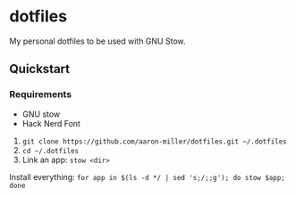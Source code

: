 # dotfiles
My personal dotfiles to be used with GNU Stow.

## Quickstart

### Requirements
- GNU stow
- Hack Nerd Font

1. `git clone https://github.com/aaron-miller/dotfiles.git ~/.dotfiles`
2. `cd ~/.dotfiles`
3. Link an app: `stow <dir>`

Install everything:
`for app in $(ls -d */ | sed 's;/;;g'); do stow $app; done`
